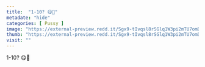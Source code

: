 ```yaml
---
title:  "1-10? 😋💓"
metadate: "hide"
categories: [ Pussy ]
image: "https://external-preview.redd.it/Sgx9-tIvqsl8rSGlq1W3pi2mTU7omDdjOH3kKQ6nguk.jpg?auto=webp&s=8449e95702114a7551ecec2182ecc3588b63daf6"
thumb: "https://external-preview.redd.it/Sgx9-tIvqsl8rSGlq1W3pi2mTU7omDdjOH3kKQ6nguk.jpg?width=1080&crop=smart&auto=webp&s=06e810957b742390fb4ca3975b250258ac6db452"
visit: ""
---
```

1-10? 😋💓
